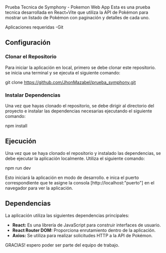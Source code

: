 Prueba Tecnica de Symphony - Pokemon Web App
Esta es una prueba tecnica desarrollada en React+Vite que utiliza la API de Pokémon para mostrar un listado de Pokémon con paginación y detalles de cada uno.

Aplicaciones requeridas
-Git

## Configuración

### Clonar el Repositorio

Para iniciar la aplicación en  local, primero se debe clonar este repositorio. se inicia una terminal y se ejecuta el siguiente comando:

  git clone https://github.com/JhonMazabel/prueba_symphony.git


### Instalar Dependencias

Una vez que hayas clonado el repositorio,  se debe dirigir al directorio del proyecto e instalar las dependencias necesarias ejecutando el siguiente comando:

  npm install

## Ejecución

Una vez que se haya clonado el repositorio y instalado las dependencias, se debe ejecutar la aplicación localmente. Utiliza el siguiente comando:

 npm run dev

Esto iniciará la aplicación en modo de desarrollo. e inica el puerto correspondiente que te asigne la consola [http://localhost:"puerto"] en el navegador para ver la aplicación.

## Dependencias

La aplicación utiliza las siguientes dependencias principales:

- **React:** Es una librería de JavaScript para construir interfaces de usuario.
- **React Router DOM:** Proporciona enrutamiento dentro de la aplicación.
- **Axios:** Se utiliza para realizar solicitudes HTTP a la API de Pokémon.

GRACIAS! espero poder ser parte del equipo  de trabajo. 
